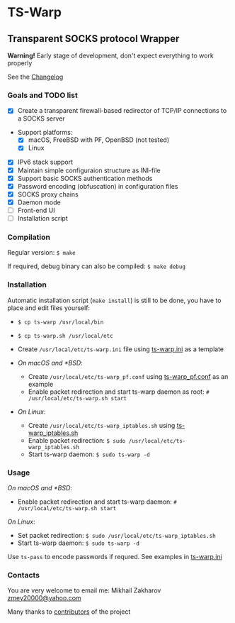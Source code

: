 # TS-Warp

## Transparent SOCKS protocol Wrapper

**Warning!** Early stage of development, don't expect everything to work properly

See the [Changelog](CHANGELOG.md)

### Goals and TODO list

- [x] Create a transparent firewall-based redirector of TCP/IP connections to
a SOCKS server

- Support platforms:
  - [x] macOS, FreeBSD with PF, OpenBSD (not tested)
  - [x] Linux

- [x] IPv6 stack support
- [x] Maintain simple configuraion structure as INI-file
- [x] Support basic SOCKS authentication methods
- [x] Password encoding (obfuscation) in configuration files
- [x] SOCKS proxy chains
- [x] Daemon mode
- [ ] Front-end UI
- [ ] Installation script

### Compilation

Regular version: `$ make`

If required, debug binary can also be compiled: `$ make debug`

### Installation

Automatic installation script (`make install`) is still to be done, you have to place and edit files yourself:

- `$ cp ts-warp /usr/local/bin`
- `$ cp ts-warp.sh /usr/local/etc`
- Create `/usr/local/etc/ts-warp.ini` file using [ts-warp.ini](examples/ts-warp.ini) as a template
  
- *On macOS and \*BSD*:
  - Create `/usr/local/etc/ts-warp_pf.conf` using [ts-warp_pf.conf](examples/ts-warp_pf.conf) as an example
  - Enable packet redirection and start ts-warp daemon as root: `# /usr/local/etc/ts-warp.sh start`

- *On Linux*:
  - Create `/usr/local/etc/ts-warp_iptables.sh` using [ts-warp_iptables.sh](examples/ts-warp_iptables.sh)
  - Enable packet redirection: `$ sudo /usr/local/etc/ts-warp_iptables.sh`
  - Start ts-warp daemon: `$ sudo ts-warp -d`

### Usage

*On macOS and \*BSD*:

- Enable packet redirection and start ts-warp daemon: `# /usr/local/etc/ts-warp.sh start`

*On Linux*:

- Set packet redirection: `$ sudo /usr/local/etc/ts-warp_iptables.sh`
- Start ts-warp daemon: `$ sudo ts-warp -d`

Use `ts-pass` to encode passwords if requred. See examples in [ts-warp.ini](examples/ts-warp.ini)

### Contacts

You are very welcome to email me: Mikhail Zakharov <zmey20000@yahoo.com>

Many thanks to [contributors](CONTRIBUTORS.md) of the project
